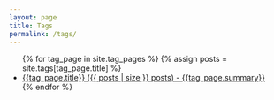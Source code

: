 ```yaml
---
layout: page
title: Tags
permalink: /tags/
---
```


<ul class="tags">
{% for tag_page in site.tag_pages %}
  {% assign posts = site.tags[tag_page.title] %}
  <li><a href="{{ tag_page.url | relative_url }}">{{tag_page.title}} ({{ posts | size }} posts) - {{tag_page.summary}}</a></li>
{% endfor %}
</ul>
